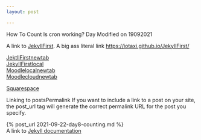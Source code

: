 ```yaml
---
layout: post

---
```


How To Count
Is cron working?
Day 
Modified on 19092021


A link to [JekyllFirst](https://iotaxi.github.io/JekyllFirst/). A big ass literal link <https://iotaxi.github.io/JekyllFirst/>

<a href="https://iotaxi.github.io/JekyllFirst/" target="_blank">JektllFirstnewtab</a>  
<a href="http://localhost:4000/JekyllFirst/" target="_blank">JekyllFirstlocal</a>  
<a href="http://localhost/" target="_blank">Moodlelocalnewtab</a>  
<a href="https://appliedmaths.moodlecloud.com/login/index.php" target="_blank">Moodlecloudnewtab</a>  




<a href="www.squarespace.com" target="_blank">Squarespace</a>

Linking to postsPermalink
If you want to include a link to a post on your site, the post_url tag will generate the correct permalink URL for the post you specify.

{% post_url 2021-09-22-day8-counting.md %}  
A link to [Jekyll documentation](https://jekyllrb.com/docs/liquid/tags/#linking-to-posts/)  

